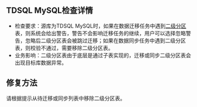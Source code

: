 ## TDSQL MySQL检查详情

- 检查要求：源库为TDSQL MySQL时，如果在数据迁移任务中遇到[二级分区](https://cloud.tencent.com/document/product/557/58907)表，则系统会给出警告，警告不会影响迁移任务的继续，用户可以选择忽略警告，忽略后二级分区表会被跳过迁移；如果在数据同步任务中遇到二级分区表，则校验不通过，需要移除二级分区表。
- 业务影响：二级分区表由于底层是通过子表实现的，迁移或同步二级分区表会出现目标库数据异常。

## 修复方法

请根据提示从待迁移或同步列表中移除二级分区表。

